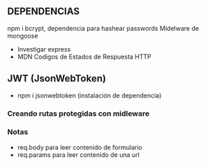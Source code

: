 
## DEPENDENCIAS
npm i bcrypt, dependencia para hashear passwords
Midelware de mongoose

- Investigar express
- MDN Codigos de Estados de Respuesta HTTP

## JWT  (JsonWebToken)
- npm i jsonwebtoken (instalación de dependencia)

### Creando rutas protegidas con  midleware


### Notas
- req.body para leer contenido de formulario
- req.params para leer contenido de una url
